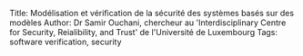 Title: Modélisation et vérification de la sécurité des systèmes basés sur des modèles
Author: Dr Samir Ouchani, chercheur au 'Interdisciplinary Centre for Security, Reialibility, and Trust'  de l'Université de Luxembourg
Tags: software verification, security
